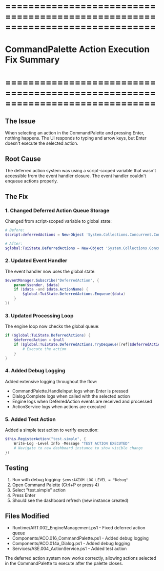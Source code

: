 # ==============================================================================
# CommandPalette Action Execution Fix Summary
# ==============================================================================

## The Issue
When selecting an action in the CommandPalette and pressing Enter, nothing happens. The UI responds to typing and arrow keys, but Enter doesn't execute the selected action.

## Root Cause
The deferred action system was using a script-scoped variable that wasn't accessible from the event handler closure. The event handler couldn't enqueue actions properly.

## The Fix

### 1. Changed Deferred Action Queue Storage
Changed from script-scoped variable to global state:
```powershell
# Before:
$script:deferredActions = New-Object 'System.Collections.Concurrent.ConcurrentQueue[hashtable]'

# After:
$global:TuiState.DeferredActions = New-Object 'System.Collections.Concurrent.ConcurrentQueue[hashtable]'
```

### 2. Updated Event Handler
The event handler now uses the global state:
```powershell
$eventManager.Subscribe("DeferredAction", {
    param($sender, $data)
    if ($data -and $data.ActionName) {
        $global:TuiState.DeferredActions.Enqueue($data)
    }
})
```

### 3. Updated Processing Loop
The engine loop now checks the global queue:
```powershell
if ($global:TuiState.DeferredActions) {
    $deferredAction = $null
    if ($global:TuiState.DeferredActions.TryDequeue([ref]$deferredAction)) {
        # Execute the action
    }
}
```

### 4. Added Debug Logging
Added extensive logging throughout the flow:
- CommandPalette.HandleInput logs when Enter is pressed
- Dialog.Complete logs when called with the selected action
- Engine logs when DeferredAction events are received and processed
- ActionService logs when actions are executed

### 5. Added Test Action
Added a simple test action to verify execution:
```powershell
$this.RegisterAction("test.simple", {
    Write-Log -Level Info -Message "TEST ACTION EXECUTED"
    # Navigate to new dashboard instance to show visible change
})
```

## Testing
1. Run with debug logging: `$env:AXIOM_LOG_LEVEL = "Debug"`
2. Open Command Palette (Ctrl+P or press 4)
3. Select "test.simple" action
4. Press Enter
5. Should see the dashboard refresh (new instance created)

## Files Modified
- Runtime/ART.002_EngineManagement.ps1 - Fixed deferred action queue
- Components/ACO.016_CommandPalette.ps1 - Added debug logging
- Components/ACO.014a_Dialog.ps1 - Added debug logging
- Services/ASE.004_ActionService.ps1 - Added test action

The deferred action system now works correctly, allowing actions selected in the CommandPalette to execute after the palette closes.
